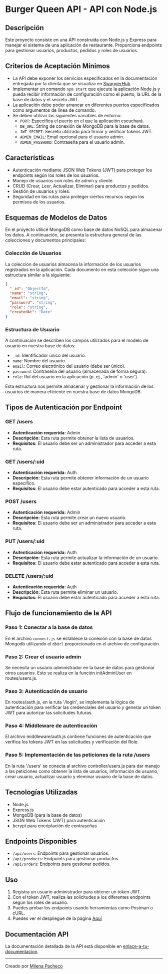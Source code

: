 # Burger Queen API - API con Node.js
## Descripción
Este proyecto consiste en una API construida con Node.js y Express para manejar el sistema de una aplicación de restaurante. Proporciona endpoints para gestionar usuarios, productos, pedidos y roles de usuarios.

## Criterios de Aceptación Mínimos
- La API debe exponer los servicios especificados en la documentación entregada por la clienta que se visualiza en [SwaggerHub](https://app.swaggerhub.com/apis-docs/ssinuco/BurgerQueenAPI/2.0.0).
- Implementar un comando `npm start` que ejecute la aplicación Node.js y pueda recibir información de configuración como el puerto, la URL de la base de datos y el secreto JWT.
- La aplicación debe poder arrancar en diferentes puertos especificados como argumentos de línea de comando.
- Se deben utilizar las siguientes variables de entorno:
  - `PORT`: Especifica el puerto en el que la aplicación escuchará.
  - `DB_URL`: String de conexión de MongoDB para la base de datos.
  - `JWT_SECRET`: Secreto utilizado para firmar y verificar tokens JWT.
  - `ADMIN_EMAIL`: Email opcional para el usuario admin.
  - `ADMIN_PASSWORD`: Contraseña para el usuario admin.
  
## Características
- Autenticación mediante JSON Web Tokens (JWT) para proteger los endpoints según los roles de los usuarios.
- Manejo de usuarios con roles de admin y cliente.
- CRUD (Crear, Leer, Actualizar, Eliminar) para productos y pedidos.
- Gestión de usuarios y roles.
- Seguridad en las rutas para proteger ciertos recursos según los permisos de los usuarios.

## Esquemas de Modelos de Datos

En el proyecto utilicé MongoDB como base de datos NoSQL para almacenar los datos. A continuación, se presenta la estructura general de las colecciones y documentos principales:

### Colección de Usuarios

La colección de usuarios almacena la información de los usuarios registrados en la aplicación. Cada documento en esta colección sigue una estructura similar a la siguiente:

```json
{
  "_id": "ObjectId",
  "name": "string",
  "email": "string",
  "password": "string",
  "role": "string",
  "createdAt": "Date"
}
```
### Estructura de Usuario
A continuación se describen los campos utilizados para el modelo de usuario en nuestra base de datos:

- `_id`: Identificador único del usuario.
- `name`: Nombre del usuario.
- `email`: Correo electrónico del usuario (debe ser único).
- `password`: Contraseña del usuario (almacenada de forma segura).
- `role`: Rol del usuario en la aplicación (p. ej., 'admin' o 'user').

Esta estructura nos permite almacenar y gestionar la información de los usuarios de manera eficiente en nuestra base de datos MongoDB.

## Tipos de Autenticación por Endpoint

### GET /users
- **Autenticación requerida:** Admin
- **Descripción:** Esta ruta permite obtener la lista de usuarios.
- **Requisitos:** El usuario debe ser un administrador para acceder a esta ruta.

### GET /users/:uid
- **Autenticación requerida:** Auth
- **Descripción:** Esta ruta permite obtener información de un usuario específico.
- **Requisitos:** El usuario debe estar autenticado para acceder a esta ruta.

### POST /users
- **Autenticación requerida:** Admin
- **Descripción:** Esta ruta permite crear un nuevo usuario.
- **Requisitos:** El usuario debe ser un administrador para acceder a esta ruta.

### PUT /users/:uid
- **Autenticación requerida:** Auth
- **Descripción:** Esta ruta permite actualizar la información de un usuario.
- **Requisitos:** El usuario debe estar autenticado para acceder a esta ruta.

### DELETE /users/:uid
- **Autenticación requerida:** Auth
- **Descripción:** Esta ruta permite eliminar un usuario.
- **Requisitos:** El usuario debe estar autenticado para acceder a esta ruta.

## Flujo de funcionamiento de la API

### Paso 1: Conectar a la base de datos
En el archivo `connect.js` se establece la conexión con la base de datos Mongodb utilizando el `dbUrl` proporcionado en el archivo de configuración.

### Paso 2: Crear el usuario admin
Se necesita un usuario administrador en la base de datos para gestionar otros usuarios. Esto se realiza en la función initAdminUser en routes/users.js.

### Paso 3: Autenticación de usuario
En routes/auth.js, en la ruta '/login', se implementa la lógica de autenticación para verificar las credenciales del usuario y generar un token JWT para autorizar las solicitudes futuras.

### Paso 4: Middleware de autenticación
El archivo middleware/auth.js contiene funciones de autenticación que verifica los tokens JWT en las solicitudes y verificación del Role.

### Paso 5: Implementación de las peticiones de la ruta /users
En la ruta '/users' se conecta al archivo controller/users.js para dar manejo a las peticiones como obtener la lista de usuarios, información de usuario, crear usuario, actualizar usuario y eleminar usuario de la base de datos.

## Tecnologías Utilizadas
- Node.js
- Express.js
- MongoDB (para la base de datos)
- JSON Web Tokens (JWT) para autenticación
- bcrypt para encriptación de contraseñas

## Endpoints Disponibles
- `/api/users`: Endpoints para gestionar usuarios.
- `/api/products`: Endpoints para gestionar productos.
- `/api/orders`: Endpoints para gestionar pedidos.

## Uso
1. Registra un usuario administrador para obtener un token JWT.
2. Con el token JWT, realiza las solicitudes a los diferentes endpoints según los roles de usuario.
3. Puedes probar los endpoints usando herramientas como Postman o cURL.
4. Puedes ver el despliegue de la página [Aquí]([https://github.com/MilenaPacheco](https://dev-013-burger-queen-cdt7ab61s-milena-pachecos-projects.vercel.app/?vercelToolbarCode=9UDqM7MOpQ7Yr_C))

## Documentación API
La documentación detallada de la API está disponible en [enlace-a-tu-documentacion](https://tu-enlace-a-la-documentacion-api.com).

---
Creado por [Milena Pacheco](https://github.com/MilenaPacheco)
